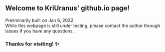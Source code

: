 ## Welcome to KriUranus' github.io page!

Preliminarily built on Jan 6, 2022. <br>
While this webpage is still under testing, please contact the author through issues if you have any questions.

### Thanks for visiting! ✨
